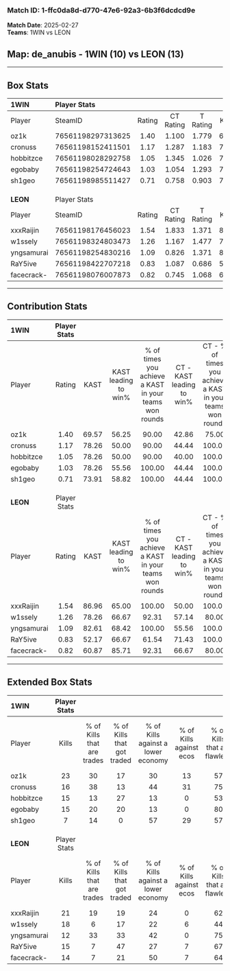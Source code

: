 ### Match ID: 1-ffc0da8d-d770-47e6-92a3-6b3f6dcdcd9e  
**Match Date**: 2025-02-27  
**Teams**: 1WIN vs LEON  

## **Map**: de_anubis - 1WIN (10) vs LEON (13)  
---  

## Box Stats  

| **1WIN**   | Player Stats      |        |           |          |       |       |       |         |        |      |     |
| :- | :- | :-: | :-: | :-: | :-: | :-: | :-: | :-: | :-: | :-: | :-: |
| Player     | SteamID           | Rating | CT Rating | T Rating | KAST  |  ADR  | Kills | Assists | Deaths | K/D  | HS% |
| oz1k       | 76561198297313625 |  1.40  |   1.100   |  1.779   | 69.57 | 100.1 |  23   |    4    |   16   | 1.44 | 78  |
| cronuss    | 76561198152411501 |  1.17  |   1.287   |  1.183   | 78.26 | 78.0  |  16   |    7    |   15   | 1.07 | 56  |
| hobbitzce  | 76561198028292758 |  1.05  |   1.345   |  1.026   | 78.26 | 77.5  |  15   |    6    |   18   | 0.83 | 40  |
| egobaby    | 76561198254724643 |  1.03  |   1.054   |  1.293   | 78.26 | 55.0  |  15   |    1    |   15   | 1.00 | 13  |
| sh1geo     | 76561198985511427 |  0.71  |   0.758   |  0.903   | 73.91 | 58.3  |   7   |    7    |   16   | 0.44 | 57  |
|            |                   |        |           |          |       |       |       |         |        |      |     |
|            |                   |        |           |          |       |       |       |         |        |      |     |
|            |                   |        |           |          |       |       |       |         |        |      |     |
| **LEON**   | Player Stats      |        |           |          |       |       |       |         |        |      |     |
| Player     | SteamID           | Rating | CT Rating | T Rating | KAST  |  ADR  | Kills | Assists | Deaths | K/D  | HS% |
| xxxRaijin  | 76561198176456023 |  1.54  |   1.833   |  1.371   | 86.96 | 107.7 |  21   |    9    |   14   | 1.50 | 52  |
| w1ssely    | 76561198324803473 |  1.26  |   1.167   |  1.477   | 78.26 | 77.7  |  18   |    6    |   14   | 1.29 | 77  |
| yngsamurai | 76561198254830216 |  1.09  |   0.826   |  1.371   | 82.61 | 56.9  |  12   |    5    |   10   | 1.20 | 25  |
| RaY5ive    | 76561198422707218 |  0.83  |   1.087   |  0.686   | 52.17 | 80.2  |  15   |    2    |   19   | 0.79 | 60  |
| facecrack- | 76561198076007873 |  0.82  |   0.745   |  1.068   | 60.87 | 66.2  |  14   |    4    |   19   | 0.74 | 35  |
---  

## Contribution Stats  

| **1WIN**   | Player Stats |       |                      |                                                        |                           |                                                             |                          |                                                            |
| :- | :-: | :-: | :-: | :-: | :-: | :-: | :-: | :-: |
| Player     |    Rating    | KAST  | KAST leading to win% | % of times you achieve a KAST in your teams won rounds | CT - KAST leading to win% | CT - % of times you achieve a KAST in your teams won rounds | T - KAST leading to win% | T - % of times you achieve a KAST in your teams won rounds |
| oz1k       |     1.40     | 69.57 |        56.25         |                         90.00                          |           42.86           |                            75.00                            |          66.67           |                           100.00                           |
| cronuss    |     1.17     | 78.26 |        50.00         |                         90.00                          |           44.44           |                           100.00                            |          55.56           |                           83.33                            |
| hobbitzce  |     1.05     | 78.26 |        50.00         |                         90.00                          |           40.00           |                           100.00                            |          62.50           |                           83.33                            |
| egobaby    |     1.03     | 78.26 |        55.56         |                         100.00                         |           44.44           |                           100.00                            |          66.67           |                           100.00                           |
| sh1geo     |     0.71     | 73.91 |        58.82         |                         100.00                         |           44.44           |                           100.00                            |          75.00           |                           100.00                           |
|            |              |       |                      |                                                        |                           |                                                             |                          |                                                            |
|            |              |       |                      |                                                        |                           |                                                             |                          |                                                            |
|            |              |       |                      |                                                        |                           |                                                             |                          |                                                            |
| **LEON**   | Player Stats |       |                      |                                                        |                           |                                                             |                          |                                                            |
| Player     |    Rating    | KAST  | KAST leading to win% | % of times you achieve a KAST in your teams won rounds | CT - KAST leading to win% | CT - % of times you achieve a KAST in your teams won rounds | T - KAST leading to win% | T - % of times you achieve a KAST in your teams won rounds |
| xxxRaijin  |     1.54     | 86.96 |        65.00         |                         100.00                         |           50.00           |                           100.00                            |          80.00           |                           100.00                           |
| w1ssely    |     1.26     | 78.26 |        66.67         |                         92.31                          |           57.14           |                            80.00                            |          72.73           |                           100.00                           |
| yngsamurai |     1.09     | 82.61 |        68.42         |                         100.00                         |           55.56           |                           100.00                            |          80.00           |                           100.00                           |
| RaY5ive    |     0.83     | 52.17 |        66.67         |                         61.54                          |           71.43           |                           100.00                            |          60.00           |                           37.50                            |
| facecrack- |     0.82     | 60.87 |        85.71         |                         92.31                          |           66.67           |                            80.00                            |          100.00          |                           100.00                           |
---  

## Extended Box Stats  

| **1WIN**   | Player Stats |                            |                            |                                    |                         |                              |                                 |        |                             |                                     |                          |                               |                            |
| :- | :-: | :-: | :-: | :-: | :-: | :-: | :-: | :-: | :-: | :-: | :-: | :-: | :-: |
| Player     |    Kills     | % of Kills that are trades | % of Kills that got traded | % of Kills against a lower economy | % of Kills against ecos | % of Kills that are flawless | % of Kills that are close duels | Deaths | % of Deaths that get traded | % of Deaths against a lower economy | % of Deaths against ecos | % of Deaths that are flawless | % of Deaths that are close |
| oz1k       |      23      |             30             |             17             |                 30                 |           13            |              57              |               17                |   16   |              6              |                 19                  |            0             |              63               |             0              |
| cronuss    |      16      |             38             |             13             |                 44                 |           31            |              75              |                0                |   15   |             20              |                 13                  |            0             |              60               |             7              |
| hobbitzce  |      15      |             13             |             27             |                 13                 |            0            |              53              |                7                |   18   |             33              |                 22                  |            11            |              50               |             6              |
| egobaby    |      15      |             20             |             20             |                 13                 |            0            |              80              |                7                |   15   |             40              |                 20                  |            0             |              87               |             0              |
| sh1geo     |      7       |             14             |             0              |                 57                 |           29            |              57              |               14                |   16   |             31              |                 19                  |            6             |              50               |             25             |
|            |              |                            |                            |                                    |                         |                              |                                 |        |                             |                                     |                          |                               |                            |
|            |              |                            |                            |                                    |                         |                              |                                 |        |                             |                                     |                          |                               |                            |
|            |              |                            |                            |                                    |                         |                              |                                 |        |                             |                                     |                          |                               |                            |
| **LEON**   | Player Stats |                            |                            |                                    |                         |                              |                                 |        |                             |                                     |                          |                               |                            |
| Player     |    Kills     | % of Kills that are trades | % of Kills that got traded | % of Kills against a lower economy | % of Kills against ecos | % of Kills that are flawless | % of Kills that are close duels | Deaths | % of Deaths that get traded | % of Deaths against a lower economy | % of Deaths against ecos | % of Deaths that are flawless | % of Deaths that are close |
| xxxRaijin  |      21      |             19             |             19             |                 24                 |            0            |              62              |                5                |   14   |             14              |                 36                  |            0             |              64               |             21             |
| w1ssely    |      18      |             6              |             17             |                 22                 |            6            |              44              |                6                |   14   |             21              |                 29                  |            0             |              36               |             7              |
| yngsamurai |      12      |             33             |             33             |                 42                 |            0            |              75              |                0                |   10   |             20              |                 40                  |            0             |              90               |             10             |
| RaY5ive    |      15      |             7              |             47             |                 27                 |            7            |              67              |                7                |   19   |             11              |                 26                  |            0             |              63               |             5              |
| facecrack- |      14      |             7              |             21             |                 50                 |            7            |              64              |               21                |   19   |             21              |                 26                  |            5             |              79               |             5              |
